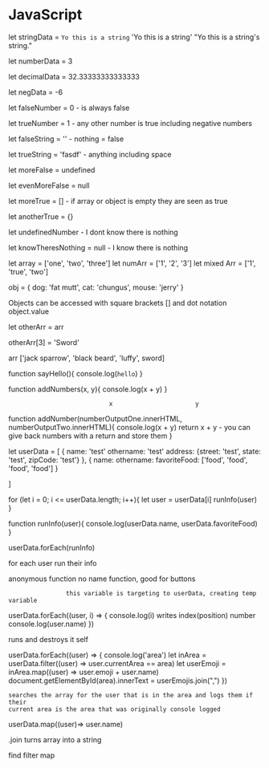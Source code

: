 # JavaScript

<!-- Primitive Data types -->

<!-- strings -->

let stringData = `Yo this is a string` 'Yo this is a string' "Yo this is a string\'s string."

<!-- floats -->

let numberData = 3

let decimalData = 32.33333333333333

let negData = -6

<!-- truthy / falsy -->

let falseNumber = 0 - is always false

let trueNumber = 1 - any other number is true including negative numbers

let falseString = '' - nothing = false

let trueString = 'fasdf' - anything including space

let moreFalse = undefined

let evenMoreFalse = null

let moreTrue = [] - if array or object is empty they are seen as true

let anotherTrue = {}

<!-- No Value types -->

let undefinedNumber - I dont know there is nothing

let knowTheresNothing = null - I know there is nothing

<!-- Reference Data Types -->

let array = ['one', 'two', 'three']
let numArr = ['1', '2', '3']
let mixed Arr = ['1', 'true', 'two']

obj = {
    dog: 'fat mutt',
    cat: 'chungus',
    mouse: 'jerry'
}

Objects can be accessed with square brackets [] and dot notation object.value

<!-- NOTE information can get passed down like this, be mindful of that. -->

let otherArr = arr

otherArr[3] = 'Sword'

arr
['jack sparrow', 'black beard', 'luffy', sword]

<!-- Function -->
<!-- are blocks of code to store and run later -->

function sayHello(){
    console.log(`hello`)
}

<!-- Parameters -->
<!-- temporary variables only exist when func is executed -->
<!-- anytime you use numbers in a function it will pull variables from the closest scope -->

function addNumbers(x, y){
    console.log(x + y)
}

<!-- on separate part of the doc -->
<!-- will replace x and y with values pulled from doc -->


                                x                       y
function addNumber(numberOutputOne.innerHTML, numberOutputTwo.innerHTML){
    console.log(x + y)
    return x + y - you can give back numbers with a return and store them
}

<!-- array with object -->

let userData = [
    {
        name: 'test'
        othername: 'test'
        address: {street: 'test', state: 'test', zipCode: 'test'}
    },
    {
        name:
        othername:
        favoriteFood: ['food', 'food', 'food', 'food']
    }

]

for (let i = 0; i <= userData.length; i++){
    let user = userData[i]
    runInfo(user)
}

function runInfo(user){
    console.log(userData.name, userData.favoriteFood)
}

userData.forEach(runInfo)

for each user run their info

anonymous function
no name function, good for buttons


                    this variable is targeting to userData, creating temp variable
userData.forEach((user, i) => {
    console.log(i)  writes index(position) number
    console.log(user.name)
})

runs and destroys it self 

userData.forEach((user) => {
    console.log('area')
   let inArea = userData.filter((user) => user.currentArea == area)
   let userEmoji = inArea.map((user) => user.emoji + user.name)
    document.getElementById(area).innerText = userEmojis.join(",")
})

    searches the array for the user that is in the area and logs them if their
    current area is the area that was originally console logged

userData.map((user)=> user.name)

.join turns array into a string

find filter map


